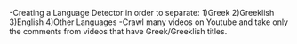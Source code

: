 -Creating a Language Detector in order to separate:
1)Greek
2)Greeklish
3)English
4)Other Languages
-Crawl many videos on Youtube and take only 
the comments from videos that have Greek/Greeklish titles.

